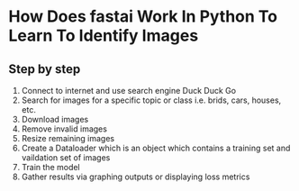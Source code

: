 # How Does fastai Work In Python To Learn To Identify Images
## Step by step
1. Connect to internet and use search engine Duck Duck Go
2. Search for images for a specific topic or class i.e. brids, cars, houses, etc.
3. Download images
4. Remove invalid images
5. Resize remaining images
6. Create a Dataloader which is an object which contains a training set and vaildation set of images
7. Train the model
8. Gather results via graphing outputs or displaying loss metrics
